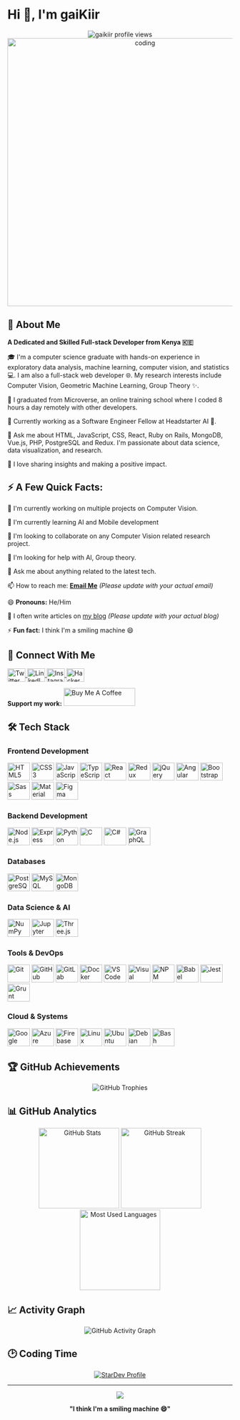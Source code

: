 # Hi 👋, I'm gaiKiir

<div align="center">
  <img src="https://komarev.com/ghpvc/?username=gaikiir&label=Profile%20views&color=0e75b6&style=flat" alt="gaikiir profile views" />
</div>

<div align="center">
  <img alt="coding" width="600" src="https://media.tenor.com/qJ5evVs-_uUAAAAC/coding.gif">
</div>

## 💫 About Me

**A Dedicated and Skilled Full-stack Developer from Kenya 🇰🇪**

🎓 I'm a computer science graduate with hands-on experience in exploratory data analysis, machine learning, computer vision, and statistics 💻. I am also a full-stack web developer 🌐. My research interests include Computer Vision, Geometric Machine Learning, Group Theory ✨.

🔭 I graduated from Microverse, an online training school where I coded 8 hours a day remotely with other developers.

👯 Currently working as a Software Engineer Fellow at Headstarter AI 🚀.

💬 Ask me about HTML, JavaScript, CSS, React, Ruby on Rails, MongoDB, Vue.js, PHP, PostgreSQL and Redux. I'm passionate about data science, data visualization, and research.

🧐 I love sharing insights and making a positive impact.

## ⚡ A Few Quick Facts:

🔭 I'm currently working on multiple projects on Computer Vision.

🧮 I'm currently learning AI and Mobile development

👯 I'm looking to collaborate on any Computer Vision related research project.

🤔 I'm looking for help with AI, Group theory.

💬 Ask me about anything related to the latest tech.

📫 How to reach me: **[Email Me](mailto:your-email@gmail.com)** *(Please update with your actual email)*

😄 **Pronouns:** He/Him

📝 I often write articles on [my blog](https://medium.com/@your-medium-handle) *(Please update with your actual blog)*

⚡ **Fun fact:** I think I'm a smiling machine 😄

## 🤝 Connect With Me

<p align="left">
  <a href="https://twitter.com/your-twitter" target="_blank">
    <img align="center" src="https://raw.githubusercontent.com/rahuldkjain/github-profile-readme-generator/master/src/images/icons/Social/twitter.svg" alt="Twitter" height="30" width="40" />
  </a>
  <a href="https://www.linkedin.com/in/your-linkedin/" target="_blank">
    <img align="center" src="https://raw.githubusercontent.com/rahuldkjain/github-profile-readme-generator/master/src/images/icons/Social/linked-in-alt.svg" alt="LinkedIn" height="30" width="40" />
  </a>
  <a href="https://instagram.com/your-instagram/" target="_blank">
    <img align="center" src="https://raw.githubusercontent.com/rahuldkjain/github-profile-readme-generator/master/src/images/icons/Social/instagram.svg" alt="Instagram" height="30" width="40" />
  </a>
  <a href="https://www.hackerrank.com/your-hackerrank" target="_blank">
    <img align="center" src="https://raw.githubusercontent.com/rahuldkjain/github-profile-readme-generator/master/src/images/icons/Social/hackerrank.svg" alt="HackerRank" height="30" width="40" />
  </a>
</p>

**Support my work:**
<a href="https://www.buymeacoffee.com/gaikiir" target="_blank">
  <img src="https://cdn.buymeacoffee.com/buttons/v2/default-yellow.png" alt="Buy Me A Coffee" height="40px" width="160px" />
</a>

## 🛠️ Tech Stack

### Frontend Development
<div align="left">
  <img src="https://cdn.jsdelivr.net/gh/devicons/devicon/icons/html5/html5-plain.svg" height="40" width="50" alt="HTML5" />
  <img src="https://cdn.jsdelivr.net/gh/devicons/devicon/icons/css3/css3-plain.svg" height="40" width="50" alt="CSS3" />
  <img src="https://cdn.jsdelivr.net/gh/devicons/devicon/icons/javascript/javascript-plain.svg" height="40" width="50" alt="JavaScript" />
  <img src="https://cdn.jsdelivr.net/gh/devicons/devicon/icons/typescript/typescript-original.svg" height="40" width="50" alt="TypeScript" />
  <img src="https://cdn.jsdelivr.net/gh/devicons/devicon/icons/react/react-original.svg" height="40" width="50" alt="React" />
  <img src="https://cdn.jsdelivr.net/gh/devicons/devicon/icons/redux/redux-original.svg" height="40" width="50" alt="Redux" />
  <img src="https://cdn.jsdelivr.net/gh/devicons/devicon/icons/jquery/jquery-original.svg" height="40" width="50" alt="jQuery" />
  <img src="https://cdn.jsdelivr.net/gh/devicons/devicon/icons/angularjs/angularjs-plain.svg" height="40" width="50" alt="Angular" />
  <img src="https://cdn.jsdelivr.net/gh/devicons/devicon/icons/bootstrap/bootstrap-plain.svg" height="40" width="50" alt="Bootstrap" />
  <img src="https://cdn.jsdelivr.net/gh/devicons/devicon/icons/sass/sass-original.svg" height="40" width="50" alt="Sass" />
  <img src="https://cdn.jsdelivr.net/gh/devicons/devicon/icons/materialui/materialui-original.svg" height="40" width="50" alt="Material UI" />
  <img src="https://cdn.jsdelivr.net/gh/devicons/devicon/icons/figma/figma-original.svg" height="40" width="50" alt="Figma" />
</div>

### Backend Development
<div align="left">
  <img src="https://cdn.jsdelivr.net/gh/devicons/devicon/icons/nodejs/nodejs-original.svg" height="40" width="50" alt="Node.js" />
  <img src="https://cdn.jsdelivr.net/gh/devicons/devicon/icons/express/express-original.svg" height="40" width="50" alt="Express" />
  <img src="https://cdn.jsdelivr.net/gh/devicons/devicon/icons/python/python-original.svg" height="40" width="50" alt="Python" />
  <img src="https://cdn.jsdelivr.net/gh/devicons/devicon/icons/c/c-original.svg" height="40" width="50" alt="C" />
  <img src="https://cdn.jsdelivr.net/gh/devicons/devicon/icons/csharp/csharp-original.svg" height="40" width="50" alt="C#" />
  <img src="https://cdn.jsdelivr.net/gh/devicons/devicon/icons/graphql/graphql-plain.svg" height="40" width="50" alt="GraphQL" />
</div>

### Databases
<div align="left">
  <img src="https://cdn.jsdelivr.net/gh/devicons/devicon/icons/postgresql/postgresql-original.svg" height="40" width="50" alt="PostgreSQL" />
  <img src="https://cdn.jsdelivr.net/gh/devicons/devicon/icons/mysql/mysql-original.svg" height="40" width="50" alt="MySQL" />
  <img src="https://cdn.jsdelivr.net/gh/devicons/devicon/icons/mongodb/mongodb-plain.svg" height="40" width="50" alt="MongoDB" />
</div>

### Data Science & AI
<div align="left">
  <img src="https://cdn.jsdelivr.net/gh/devicons/devicon/icons/numpy/numpy-original.svg" height="40" width="50" alt="NumPy" />
  <img src="https://cdn.jsdelivr.net/gh/devicons/devicon/icons/jupyter/jupyter-original.svg" height="40" width="50" alt="Jupyter" />
  <img src="https://cdn.jsdelivr.net/gh/devicons/devicon/icons/threejs/threejs-original.svg" height="40" width="50" alt="Three.js" />
</div>

### Tools & DevOps
<div align="left">
  <img src="https://cdn.jsdelivr.net/gh/devicons/devicon/icons/git/git-original.svg" height="40" width="50" alt="Git" />
  <img src="https://cdn.jsdelivr.net/gh/devicons/devicon/icons/github/github-original.svg" height="40" width="50" alt="GitHub" />
  <img src="https://cdn.jsdelivr.net/gh/devicons/devicon/icons/gitlab/gitlab-original.svg" height="40" width="50" alt="GitLab" />
  <img src="https://cdn.jsdelivr.net/gh/devicons/devicon/icons/docker/docker-original.svg" height="40" width="50" alt="Docker" />
  <img src="https://cdn.jsdelivr.net/gh/devicons/devicon/icons/vscode/vscode-original.svg" height="40" width="50" alt="VS Code" />
  <img src="https://cdn.jsdelivr.net/gh/devicons/devicon/icons/visualstudio/visualstudio-plain.svg" height="40" width="50" alt="Visual Studio" />
  <img src="https://cdn.jsdelivr.net/gh/devicons/devicon/icons/npm/npm-original-wordmark.svg" height="40" width="50" alt="NPM" />
  <img src="https://cdn.jsdelivr.net/gh/devicons/devicon/icons/babel/babel-original.svg" height="40" width="50" alt="Babel" />
  <img src="https://cdn.jsdelivr.net/gh/devicons/devicon/icons/jest/jest-plain.svg" height="40" width="50" alt="Jest" />
  <img src="https://cdn.jsdelivr.net/gh/devicons/devicon/icons/grunt/grunt-line.svg" height="40" width="50" alt="Grunt" />
</div>

### Cloud & Systems
<div align="left">
  <img src="https://cdn.jsdelivr.net/gh/devicons/devicon/icons/googlecloud/googlecloud-original.svg" height="40" width="50" alt="Google Cloud" />
  <img src="https://cdn.jsdelivr.net/gh/devicons/devicon/icons/azure/azure-original.svg" height="40" width="50" alt="Azure" />
  <img src="https://cdn.jsdelivr.net/gh/devicons/devicon/icons/firebase/firebase-plain.svg" height="40" width="50" alt="Firebase" />
  <img src="https://cdn.jsdelivr.net/gh/devicons/devicon/icons/linux/linux-original.svg" height="40" width="50" alt="Linux" />
  <img src="https://cdn.jsdelivr.net/gh/devicons/devicon/icons/ubuntu/ubuntu-plain.svg" height="40" width="50" alt="Ubuntu" />
  <img src="https://cdn.jsdelivr.net/gh/devicons/devicon/icons/debian/debian-original.svg" height="40" width="50" alt="Debian" />
  <img src="https://cdn.jsdelivr.net/gh/devicons/devicon/icons/bash/bash-original.svg" height="40" width="50" alt="Bash" />
</div>

## 🏆 GitHub Achievements

<div align="center">
  <img src="https://github-profile-trophy.vercel.app/?username=gaikiir&column=8&row=1&theme=flat&no-frame=true" alt="GitHub Trophies" />
</div>

## 📊 GitHub Analytics

<div align="center">
  <img height="180em" src="https://github-readme-stats.vercel.app/api?username=gaikiir&show_icons=true&theme=default&hide_border=true&count_private=true&include_all_commits=true" alt="GitHub Stats" />
  <img height="180em" src="https://github-readme-streak-stats.herokuapp.com/?user=gaikiir&theme=default&hide_border=true" alt="GitHub Streak" />
</div>

<div align="center">
  <img height="180em" src="https://github-readme-stats.vercel.app/api/top-langs/?username=gaikiir&layout=compact&theme=default&hide_border=true" alt="Most Used Languages" />
</div>

## 📈 Activity Graph

<div align="center">
  <img src="https://github-readme-activity-graph.vercel.app/graph?username=gaikiir&theme=minimal&hide_border=true" alt="GitHub Activity Graph" />
</div>

## 🕑 Coding Time

<!--START_SECTION:waka-->
<!--END_SECTION:waka-->

<div align="center">
  <a href="https://stardev.io/developers/gaikiir">
    <img src="https://stardev.io/developers/gaikiir/badge/languages/global.svg" alt="StarDev Profile" />
  </a>
</div>

---

<div align="center">
  <img src="https://capsule-render.vercel.app/api?type=waving&color=gradient&height=80&section=footer" />
  
  **"I think I'm a smiling machine 😄"**
</div>
